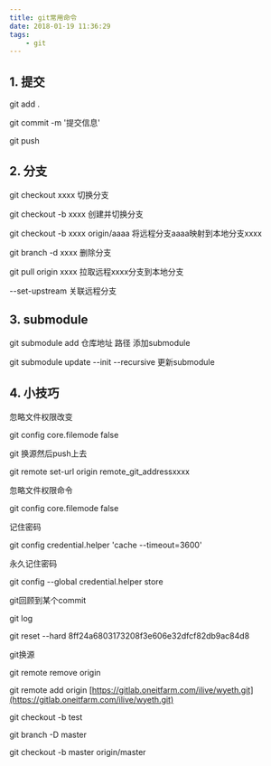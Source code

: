 ```yaml
---
title: git常用命令
date: 2018-01-19 11:36:29
tags:
	- git 
---
```


## 1. 提交

git add .

git commit -m '提交信息'

git push

## 2. 分支 

git checkout xxxx 切换分支

git checkout -b xxxx 创建并切换分支

git checkout -b xxxx origin/aaaa 将远程分支aaaa映射到本地分支xxxx

git branch -d xxxx 删除分支

git pull origin xxxx 拉取远程xxxx分支到本地分支

--set-upstream 关联远程分支

## 3. submodule

git submodule add 仓库地址 路径    添加submodule

git submodule update --init --recursive 更新submodule

## 4. 小技巧

忽略文件权限改变

git config core.filemode false

git 换源然后push上去

git remote set-url origin remote_git_addressxxxx

忽略文件权限命令

git config core.filemode false

记住密码

git config credential.helper 'cache --timeout=3600'

永久记住密码

git config --global credential.helper store

git回顾到某个commit

git log

git reset --hard 8ff24a6803173208f3e606e32dfcf82db9ac84d8

git换源

git remote remove origin

git remote add origin [https://gitlab.oneitfarm.com/ilive/wyeth.git](https://gitlab.oneitfarm.com/ilive/wyeth.git)

git checkout -b test

git branch -D master

git checkout -b master origin/master